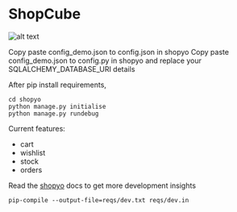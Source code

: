 # ShopCube

![alt text](https://github.com/VaithiSniper/ShopCube/blob/dev/logo.png?raw=true)


Copy paste config_demo.json to config.json in shopyo
Copy paste config_demo.json to config.py in shopyo and replace your SQLALCHEMY_DATABASE_URI details

After pip install requirements,

```
cd shopyo
python manage.py initialise
python manage.py rundebug
```

Current features:

-  cart
-  wishlist
-  stock
-  orders

Read the [shopyo](https://shopyo.readthedocs.io/en/latest/) docs to get more development insights


```
pip-compile --output-file=reqs/dev.txt reqs/dev.in 
```
